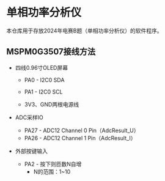 # 单相功率分析仪
本仓库用于存放2024年电赛B题（单相功率分析仪）的软件程序。



## MSPM0G3507接线方法

* 四线0.96寸OLED屏幕

  * PA0 - I2C0 SDA

  * PA1 - I2C0 SCL

  * 3V3、GND两根电源线


* ADC采样IO

  * PA27 - ADC12 Channel 0 Pin（AdcResult_U）
  * PA26 - ADC12 Channel 1 Pin（AdcResult_I）


* 外部按键输入

  *   PA2 - 按下则匝数N自增
      *   N的范围：1~10